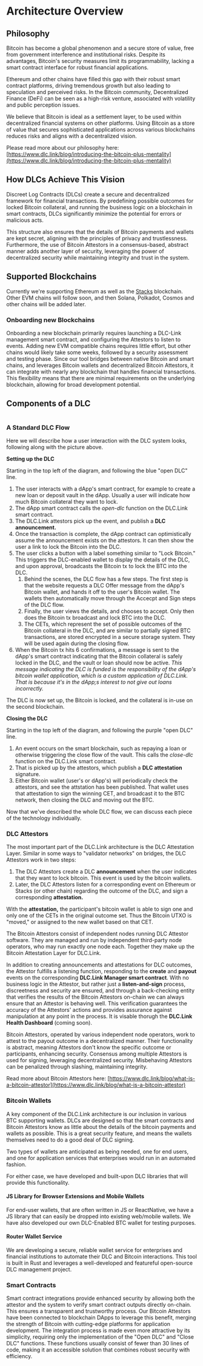 # Architecture Overview

## Philosophy

Bitcoin has become a global phenomenon and a secure store of value, free from government interference and institutional risks. Despite its advantages, Bitcoin's security measures limit its programmability, lacking a smart contract interface for robust financial applications.

Ethereum and other chains have filled this gap with their robust smart contract platforms, driving tremendous growth but also leading to speculation and perceived risks. In the Bitcoin community, Decentralized Finance (DeFi) can be seen as a high-risk venture, associated with volatility and public perception issues.

We believe that Bitcoin is ideal as a settlement layer, to be used within decentralized financial systems on other platforms. Using Bitcoin as a store of value that secures sophisticated applications across various blockchains reduces risks and aligns with a decentralized vision.

Please read more about our philosophy here: [https://www.dlc.link/blog/introducing-the-bitcoin-plus-mentality](https://www.dlc.link/blog/introducing-the-bitcoin-plus-mentality)

## How DLCs Achieve This Vision

Discreet Log Contracts (DLCs) create a secure and decentralized framework for financial transactions. By predefining possible outcomes for locked Bitcoin collateral, and running the business logic on a blockchain in smart contracts, DLCs significantly minimize the potential for errors or malicious acts.&#x20;

This structure also ensures that the details of Bitcoin payments and wallets are kept secret, aligning with the principles of privacy and trustlessness. Furthermore, the use of Bitcoin Attestors in a consensus-based, abstract manner adds another layer of security, leveraging the power of decentralized security while maintaining integrity and trust in the system.

## Supported Blockchains

Currently we're supporting Ethereum as well as the [Stacks](https://www.stacks.co/) blockchain. Other EVM chains will follow soon, and then Solana, Polkadot, Cosmos and other chains will be added later.

### Onboarding new Blockchains

Onboarding a new blockchain primarily requires launching a DLC-Link management smart contract, and configuring the Attestors to listen to events. Adding new EVM compatible chains requires little effort, but other chains would likely take some weeks, followed by a security assessment and testing phase. Since our tool bridges between native Bitcoin and smart chains, and leverages Bitcoin wallets and decentralized Bitcoin Attestors, it can integrate with nearly any blockchain that handles financial transactions. This flexibility means that there are minimal requirements on the underlying blockchain, allowing for broad development potential.

## Components of a DLC

<figure><img src="../.gitbook/assets/DLC.Link_TechnicalFlow_latest.png" alt=""><figcaption></figcaption></figure>

### A Standard DLC Flow

Here we will describe how a user interaction with the DLC system looks, following along with the picture above.

**Setting up the DLC**

Starting in the top left of the diagram, and following the blue "open DLC" line.

1. The user interacts with a dApp's smart contract, for example to create a new loan or deposit vault in the dApp. Usually a user will indicate how much Bitcoin collateral they want to lock.
2. The dApp smart contract calls the _open-dlc_ function on the DLC.Link smart contract.
3. The DLC.Link attestors pick up the event, and publish a **DLC announcement.**
4. Once the transaction is complete, the dApp contract can optimistically assume the announcement exists on the attestors. It can then show the user a link to lock the Bitcoin into the DLC.
5. The user clicks a button with a label something similar to "Lock Bitcoin." This triggers the DLC-enabled wallet to display the details of the DLC, and upon approval, broadcasts the Bitcoin tx to lock the BTC into the DLC.
   1. Behind the scenes, the DLC flow has a few steps. The first step is that the website requests a DLC Offer message from the dApp's Bitcoin wallet, and hands it off to the user's Bitcoin wallet. The wallets then automatically move through the Accecpt and Sign steps of the DLC flow.
   2. Finally, the user views the details, and chooses to accept. Only then does the Bitcoin tx broadcast and lock BTC into the DLC.
   3. The CETs, which represent the set of possible outcomes of the Bitcoin collateral in the DLC, and are similar to partially signed BTC transactions, are stored encrypted in a secure storage system. They will be used again during the closing flow.
6. When the Bitcoin tx hits 6 confirmations, a message is sent to the dApp's smart contract indicating that the Bitcoin collateral is safely locked in the DLC, and the vault or loan should now be active. _This message indicating the DLC is funded is the responsibility of the dApp's bitcoin wallet application, which is a custom application of DLC.Link. That is because it's in the dApp;s interest to not give out loans incorrectly._&#x20;

The DLC is now set up, the Bitcoin is locked, and the collateral is in-use on the second blockchain.

**Closing the DLC**

Starting in the top left of the diagram, and following the purple "open DLC" line.

1. An event occurs on the smart blockchain, such as repaying a loan or otherwise triggering the close flow of the vault. This calls the _close-dlc_ function on the DLC.Link smart contract.
2. That is picked up by the attestors, which publish a **DLC attestation** signature.
3. Either Bitcoin wallet (user's or dApp's) will periodically check the attestors, and see the attstation has been published. That wallet uses that attestation to sign the winning CET, and broadcast it to the BTC network, then closing the DLC and moving out the BTC.

Now that we've described the whole DLC flow, we can discuss each piece of the technology individually.

### DLC Attestors

The most important part of the DLC.Link architecture is the DLC Attestation Layer. Similar in some ways to "validator networks" on bridges, the DLC Attestors work in two steps:

1. The DLC Attestors create a DLC **announcement** when the user indicates that they want to lock bitcoin. This event is used by the bitcoin wallets.&#x20;
2. Later, the DLC Attestors listen for a corresponding event on Ethereum or Stacks (or other chain) regarding the outcome of the DLC, and sign a corresponding **attestation.**&#x20;

With the **attestation,** the participant's bitcoin wallet is able to sign one and only one of the CETs in the original outcome set. Thus the Bitcoin UTXO is "moved," or assigned to the new wallet based on that CET.

The Bitcoin Attestors consist of independent nodes running DLC Attestor software. They are managed and run by independent third-party node operators, who may run exactly one node each. Together they make up the Bitcoin Attestation Layer for DLC.Link.

In addition to creating announcements and attestations for DLC outcomes, the Attestor fulfills a listening function, responding to the **create** and **payout** events on the corresponding **DLC.Link Manager smart contract**. With no business logic in the Attestor, but rather just a **listen-and-sign** process, discreetness and security are ensured, and through a back-checking entity that verifies the results of the Bitcoin Attestors on-chain we can always ensure that an Attestor is behaving well. This verification guarantees the accuracy of the Attestors' actions and provides assurance against manipulation at any point in the process. It is visable thorugh the **DLC.Link Health Dashboard** (coming soon).

Bitcoin Attestors, operated by various independent node operators, work to attest to the payout outcome in a decentralized manner. Their functionality is abstract, meaning Attestors don't know the specific outcome or participants, enhancing security. Consensus among multiple Attestors is used for signing, leveraging decentralized security. Misbehaving Attestors can be penalized through slashing, maintaining integrity.

Read more about Bitcoin Attestors here: [https://www.dlc.link/blog/what-is-a-bitcoin-attestor](https://www.dlc.link/blog/what-is-a-bitcoin-attestor)

### Bitcoin Wallets

A key component of the DLC.Link architecture is our inclusion in various BTC supporting wallets. DLCs are designed so that the smart contracts and Bitcoin Attestors know as little about the details of the bitcoin payments and wallets as possible. This is a great security feature, and means the wallets themselves need to do a good deal of DLC signing.

Two types of wallets are anticipated as being needed, one for end users, and one for application services that enterprises would run in an automated fashion.&#x20;

For either case, we have developed and built-upon DLC libraries that will provide this functionality.

#### JS Library for Browser Extensions and Mobile Wallets

For end-user wallets, that are often written in JS or ReactNative, we have a JS library that can easily be dropped into existing web/mobile wallets. We have also developed our own DLC-Enabled BTC wallet for testing purposes.

#### Router Wallet Service

We are developing a secure, reliable wallet service for enterprises and financial institutions to automate their DLC and Bitcoin interactions. This tool is built in Rust and leverages a well-developed and featureful open-source DLC management project.

### Smart Contracts

Smart contract integrations provide enhanced security by allowing both the attestor and the system to verify smart contract outputs directly on-chain. This ensures a transparent and trustworthy process. Our Bitcoin Attestors have been connected to blockchain DApps to leverage this benefit, merging the strength of Bitcoin with cutting-edge platforms for application development. The integration process is made even more attractive by its simplicity, requiring only the implementation of the "Open DLC" and "Close DLC" functions. These functions usually consist of fewer than 30 lines of code, making it an accessible solution that combines robust security with efficiency.

